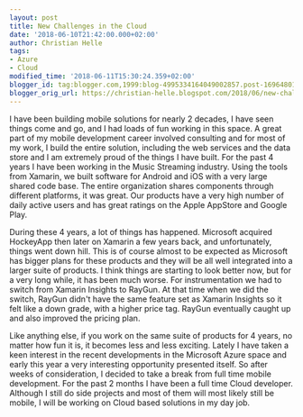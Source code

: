 ```yaml
---
layout: post
title: New Challenges in the Cloud
date: '2018-06-10T21:42:00.000+02:00'
author: Christian Helle
tags: 
- Azure 
- Cloud
modified_time: '2018-06-11T15:30:24.359+02:00'
blogger_id: tag:blogger.com,1999:blog-4995334164049002857.post-1696480164910267799
blogger_orig_url: https://christian-helle.blogspot.com/2018/06/new-challenges-in-cloud.html
---
```


I have been building mobile solutions for nearly 2 decades, I have seen things come and go, and I had loads of fun working in this space. A great part of my mobile development career involved consulting and for most of my work, I build the entire solution, including the web services and the data store and I am extremely proud of the things I have built. For the past 4 years I have been working in the Music Streaming industry. Using the tools from Xamarin, we built software for Android and iOS with a very large shared code base. The entire organization shares components through different platforms, it was great. Our products have a very high number of daily active users and has great ratings on the Apple AppStore and Google Play.

During these 4 years, a lot of things has happened. Microsoft acquired HockeyApp then later on Xamarin a few years back, and unfortunately, things went down hill. This is of course almost to be expected as Microsoft has bigger plans for these products and they will be all well integrated into a larger suite of products. I think things are starting to look better now, but for a very long while, it has been much worse. For instrumentation we had to switch from Xamarin Insights to RayGun. At that time when we did the switch, RayGun didn't have the same feature set as Xamarin Insights so it felt like a down grade, with a higher price tag. RayGun eventually caught up and also improved the pricing plan.

Like anything else, if you work on the same suite of products for 4 years, no matter how fun it is, it becomes less and less exciting. Lately I have taken a keen interest in the recent developments in the Microsoft Azure space and early this year a very interesting opportunity presented itself. So after weeks of consideration, I decided to take a break from full time mobile development. For the past 2 months I have been a full time Cloud developer. Although I still do side projects and most of them will most likely still be mobile, I will be working on Cloud based solutions in my day job.